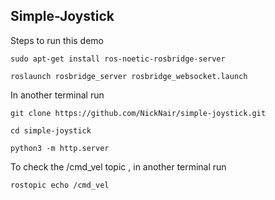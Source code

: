 ## Simple-Joystick



Steps to run this demo

```
sudo apt-get install ros-noetic-rosbridge-server

roslaunch rosbridge_server rosbridge_websocket.launch 
```

In another terminal  run

```
git clone https://github.com/NickNair/simple-joystick.git

cd simple-joystick

python3 -m http.server
```

To check the /cmd_vel topic , in another terminal run

```
rostopic echo /cmd_vel
```


